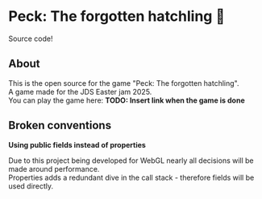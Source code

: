 # Peck: The forgotten hatchling 🐣

Source code!

## About

This is the open source for the game "Peck: The forgotten hatchling".  
A game made for the JDS Easter jam 2025.  
You can play the game here: **TODO: Insert link when the game is done**

## Broken conventions

**Using public fields instead of properties**

Due to this project being developed for WebGL nearly all decisions will be made around performance.  
Properties adds a redundant dive in the call stack - therefore fields will be used directly.
